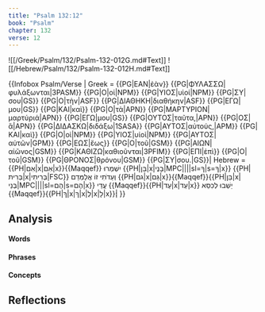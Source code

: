 ```yaml
---
title: "Psalm 132:12"
book: "Psalm"
chapter: 132
verse: 12
---
```

![[/Greek/Psalm/132/Psalm-132-012G.md#Text]]
![[/Hebrew/Psalm/132/Psalm-132-012H.md#Text]]

{{Infobox Psalm/Verse |
  Greek = {{PG|ΕΑΝ|ἐὰν}} {{PG|ΦΥΛΑΣΣΩ|φυλάξωνται|3PASM}} {{PG|Ο|οἱ|NPM}} {{PG|ΥΙΟΣ|υἱοί|NPM}} {{PG|ΣΥ|σου|GS}} {{PG|Ο|τὴν|ASF}} {{PG|ΔΙΑΘΗΚΗ|διαθήκην|ASF}} {{PG|ΕΓΩ|μου|GS}} {{PG|ΚΑΙ|καὶ}} {{PG|Ο|τὰ|APN}} {{PG|ΜΑΡΤΥΡΙΟΝ|μαρτύριά|APN}} {{PG|ΕΓΩ|μου|GS}} {{PG|ΟΥΤΟΣ|ταῦτα,|APN}} {{PG|ΟΣ|ἃ|APN}} {{PG|ΔΙΔΑΣΚΩ|διδάξω|1SASA}} {{PG|ΑΥΤΟΣ|αὐτούς,|APM}} {{PG|ΚΑΙ|καὶ}} {{PG|Ο|οἱ|NPM}} {{PG|ΥΙΟΣ|υἱοὶ|NPM}} {{PG|ΑΥΤΟΣ|αὐτῶν|GPM}} {{PG|ΕΩΣ|ἕως}} {{PG|Ο|τοῦ|GSM}} {{PG|ΑΙΩΝ|αἰῶνος|GSM}} {{PG|ΚΑΘΙΖΩ|καθιοῦνται|3PFIM}} {{PG|ΕΠΙ|ἐπὶ}} {{PG|Ο|τοῦ|GSM}} {{PG|ΘΡΟΝΟΣ|θρόνου|GSM}} {{PG|ΣΥ|σου.|GS}}|
  Hebrew = {{PH|אִם|x|אִם|x}}{{Maqqef}}
יִשְׁמְרוּ
{{PH|בֵּן|x|בָנֶי|MPC||||sl=ךָ|s=ךָ|x}} {{PH|בְּרִית|x|בְּרִיתִי|FSC}}
וְעֵדֹתִי
זוֹ
אֲלַמְּדֵם
{{PH|גם|x|גַּם|x}}{{Maqqef}}{{PH|בֵּן|x|בְּנֵי|MPC||||sl=הֶם|s=הֶם|x}}
עֲדֵי
{{Maqqef}}{{PH|עַד|x|עַד|x}}
יֵשְׁבוּ
לְכִסֵּא
{{Maqqef}}{{PH|ךְ|x|ךְ|x|לְ|x|לָ|x}}׃|
}}

## Analysis

#### Words

#### Phrases

#### Concepts

## Reflections
